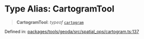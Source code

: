 # Type Alias: CartogramTool

> **CartogramTool**: *typeof* [`cartogram`](../variables/cartogram.md)

Defined in: [packages/tools/geoda/src/spatial\_ops/cartogram.ts:137](https://github.com/geodaopenjs/openassistant/blob/0a6a7e7306d75a25dc968b3117f04cb7bd613bec/packages/tools/geoda/src/spatial_ops/cartogram.ts#L137)
